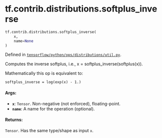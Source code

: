 <div itemscope itemtype="http://developers.google.com/ReferenceObject">
<meta itemprop="name" content="tf.contrib.distributions.softplus_inverse" />
</div>

# tf.contrib.distributions.softplus_inverse

``` python
tf.contrib.distributions.softplus_inverse(
    x,
    name=None
)
```



Defined in [`tensorflow/python/ops/distributions/util.py`](https://www.tensorflow.org/code/tensorflow/python/ops/distributions/util.py).

Computes the inverse softplus, i.e., x = softplus_inverse(softplus(x)).

Mathematically this op is equivalent to:

```none
softplus_inverse = log(exp(x) - 1.)
```

#### Args:

* <b>`x`</b>: `Tensor`. Non-negative (not enforced), floating-point.
* <b>`name`</b>: A name for the operation (optional).


#### Returns:

`Tensor`. Has the same type/shape as input `x`.